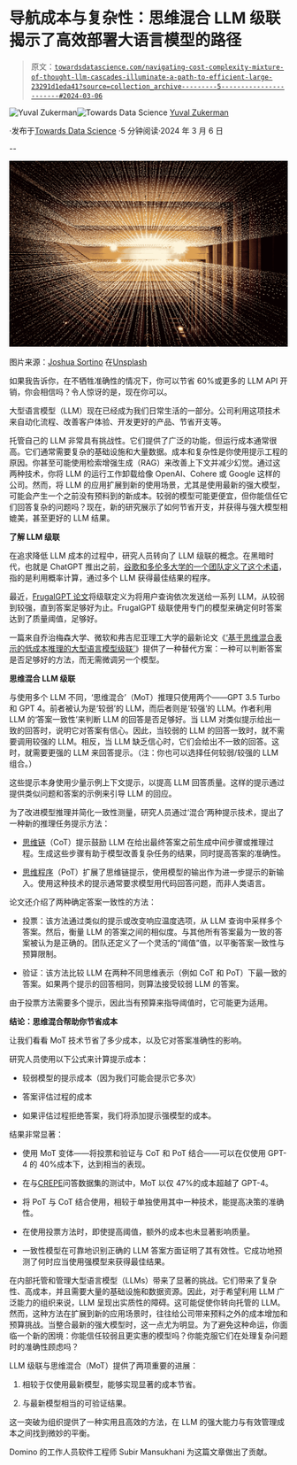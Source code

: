 # 导航成本与复杂性：思维混合 LLM 级联揭示了高效部署大语言模型的路径

> 原文：[`towardsdatascience.com/navigating-cost-complexity-mixture-of-thought-llm-cascades-illuminate-a-path-to-efficient-large-23291d1eda41?source=collection_archive---------5-----------------------#2024-03-06`](https://towardsdatascience.com/navigating-cost-complexity-mixture-of-thought-llm-cascades-illuminate-a-path-to-efficient-large-23291d1eda41?source=collection_archive---------5-----------------------#2024-03-06)

[](https://medium.com/@yuval_domino?source=post_page---byline--23291d1eda41--------------------------------)![Yuval Zukerman](https://medium.com/@yuval_domino?source=post_page---byline--23291d1eda41--------------------------------)[](https://towardsdatascience.com/?source=post_page---byline--23291d1eda41--------------------------------)![Towards Data Science](https://towardsdatascience.com/?source=post_page---byline--23291d1eda41--------------------------------) [Yuval Zukerman](https://medium.com/@yuval_domino?source=post_page---byline--23291d1eda41--------------------------------)

·发布于[Towards Data Science](https://towardsdatascience.com/?source=post_page---byline--23291d1eda41--------------------------------) ·5 分钟阅读·2024 年 3 月 6 日

--

![](img/535098db554b3f659cfd241166a5b1b7.png)

图片来源：[Joshua Sortino](https://unsplash.com/@sortino) 在[Unsplash](https://unsplash.com/?utm_source=medium&utm_medium=referral)

如果我告诉你，在不牺牲准确性的情况下，你可以节省 60%或更多的 LLM API 开销，你会相信吗？令人惊讶的是，现在你可以。

大型语言模型（LLM）现在已经成为我们日常生活的一部分。公司利用这项技术来自动化流程、改善客户体验、开发更好的产品、节省开支等。

托管自己的 LLM 非常具有挑战性。它们提供了广泛的功能，但运行成本通常很高。它们通常需要复杂的基础设施和大量数据。成本和复杂性是你使用提示工程的原因。你甚至可能使用检索增强生成（RAG）来改善上下文并减少幻觉。通过这两种技术，你将 LLM 的运行工作卸载给像 OpenAI、Cohere 或 Google 这样的公司。然而，将 LLM 的应用扩展到新的使用场景，尤其是使用最新的强大模型，可能会产生一个之前没有预料到的新成本。较弱的模型可能更便宜，但你能信任它们回答复杂的问题吗？现在，新的研究展示了如何节省开支，并获得与强大模型相媲美，甚至更好的 LLM 结果。

**了解 LLM 级联**

在追求降低 LLM 成本的过程中，研究人员转向了 LLM 级联的概念。在黑暗时代，也就是 ChatGPT 推出之前，[谷歌和多伦多大学的一个团队定义了这个术语](https://arxiv.org/pdf/2207.10342.pdf)，指的是利用概率计算，通过多个 LLM 获得最佳结果的程序。

最近，[FrugalGPT 论文](https://arxiv.org/abs/2305.05176)将级联定义为将用户查询依次发送给一系列 LLM，从较弱到较强，直到答案足够好为止。FrugalGPT 级联使用专门的模型来确定何时答案达到了质量阈值，足够好。

一篇来自乔治梅森大学、微软和弗吉尼亚理工大学的最新论文《[‘基于思维混合表示的低成本推理的大型语言模型级联’](https://arxiv.org/pdf/2310.03094.pdf)》提供了一种替代方案：一种可以判断答案是否足够好的方法，而无需微调另一个模型。

**思维混合 LLM 级联**

与使用多个 LLM 不同，‘思维混合’（MoT）推理只使用两个——GPT 3.5 Turbo 和 GPT 4。前者被认为是‘较弱’的 LLM，而后者则是‘较强’的 LLM。作者利用 LLM 的‘答案一致性’来判断 LLM 的回答是否足够好。当 LLM 对类似提示给出一致的回答时，说明它对答案有信心。因此，当较弱的 LLM 的回答一致时，就不需要调用较强的 LLM。相反，当 LLM 缺乏信心时，它们会给出不一致的回答。这时，就需要更强的 LLM 来回答提示。（注：你也可以选择任何较弱/较强的 LLM 组合。）

这些提示本身使用少量示例上下文提示，以提高 LLM 回答质量。这样的提示通过提供类似问题和答案的示例来引导 LLM 的回应。

为了改进模型推理并简化一致性测量，研究人员通过‘混合’两种提示技术，提出了一种新的推理任务提示方法：

+   [思维链](https://openreview.net/forum?id=_VjQlMeSB_J)（CoT）提示鼓励 LLM 在给出最终答案之前生成中间步骤或推理过程。生成这些步骤有助于模型改善复杂任务的结果，同时提高答案的准确性。

+   [思维程序](https://arxiv.org/abs/2211.12588)（PoT）扩展了思维链提示，使用模型的输出作为进一步提示的新输入。使用这种技术的提示通常要求模型用代码回答问题，而非人类语言。

论文还介绍了两种确定答案一致性的方法：

+   投票：该方法通过类似的提示或改变响应温度选项，从 LLM 查询中采样多个答案。然后，衡量 LLM 的答案之间的相似度。与其他所有答案最为一致的答案被认为是正确的。团队还定义了一个灵活的“阈值”值，以平衡答案一致性与预算限制。

+   验证：该方法比较 LLM 在两种不同思维表示（例如 CoT 和 PoT）下最一致的答案。如果两个提示的回答相同，则算法接受较弱 LLM 的答案。

由于投票方法需要多个提示，因此当有预算来指导阈值时，它可能更为适用。

**结论：思维混合帮助你节省成本**

让我们看看 MoT 技术节省了多少成本，以及它对答案准确性的影响。

研究人员使用以下公式来计算提示成本：

+   较弱模型的提示成本（因为我们可能会提示它多次）

+   答案评估过程的成本

+   如果评估过程拒绝答案，我们将添加提示强模型的成本。

结果非常显著：

+   使用 MoT 变体——将投票和验证与 CoT 和 PoT 结合——可以在仅使用 GPT-4 的 40%成本下，达到相当的表现。

+   在与[CREPE](https://github.com/velocityCavalry/CREPE)问答数据集的测试中，MoT 以仅 47%的成本超越了 GPT-4。

+   将 PoT 与 CoT 结合使用，相较于单独使用其中一种技术，能提高决策的准确性。

+   在使用投票方法时，即使提高阈值，额外的成本也未显著影响质量。

+   一致性模型在可靠地识别正确的 LLM 答案方面证明了其有效性。它成功地预测了何时应当使用强模型来获得最佳结果。

在内部托管和管理大型语言模型（LLMs）带来了显著的挑战。它们带来了复杂性、高成本，并且需要大量的基础设施和数据资源。因此，对于希望利用 LLM 广泛能力的组织来说，LLM 呈现出实质性的障碍。这可能促使你转向托管的 LLM。然而，这种方法在扩展到新的应用场景时，往往给公司带来预料之外的成本增加和预算挑战。当整合最新的强大模型时，这一点尤为明显。为了避免这种命运，你面临一个新的困境：你能信任较弱且更实惠的模型吗？你能克服它们在处理复杂问题时的准确性顾虑吗？

LLM 级联与思维混合（MoT）提供了两项重要的进展：

1.  相较于仅使用最新模型，能够实现显著的成本节省。

1.  与最新模型相当的可验证结果。

这一突破为组织提供了一种实用且高效的方法，在 LLM 的强大能力与有效管理成本之间找到微妙的平衡。

Domino 的工作人员软件工程师 Subir Mansukhani 为这篇文章做出了贡献。
